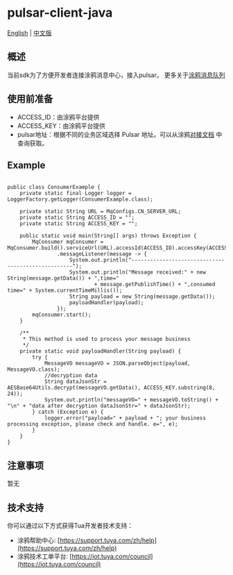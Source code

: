 # pulsar-client-java

[English](README.md) | [中文版](README_cn.md)
## 概述
当前sdk为了方便开发者连接涂鸦消息中心，接入pulsar。
更多关于[涂鸦消息队列](https://developer.tuya.com/cn/docs/iot/open-api/message-service/message-service?id=K95zu0nzdw9cd) 
## 使用前准备
* ACCESS_ID：由涂鸦平台提供
* ACCESS_KEY：由涂鸦平台提供
* pulsar地址：根据不同的业务区域选择 Pulsar 地址。可以从涂鸦[对接文档](https://developer.tuya.com/cn/docs/iot/open-api/message-service/message-service?id=K95zu0nzdw9cd) 中查询获取。

## Example
```

public class ConsumerExample {
    private static final Logger logger = LoggerFactory.getLogger(ConsumerExample.class);

    private static String URL = MqConfigs.CN_SERVER_URL;
    private static String ACCESS_ID = "";
    private static String ACCESS_KEY = "";

    public static void main(String[] args) throws Exception {
        MqConsumer mqConsumer = MqConsumer.build().serviceUrl(URL).accessId(ACCESS_ID).accessKey(ACCESS_KEY)
                .messageListener(message -> {
                    System.out.println("---------------------------------------------------");
                    System.out.println("Message received:" + new String(message.getData()) + ",time="
                            + message.getPublishTime() + ",consumed time=" + System.currentTimeMillis());
                    String payload = new String(message.getData());
                    payloadHandler(payload);
                });
        mqConsumer.start();
    }

    /**
     * This method is used to process your message business
     */
    private static void payloadHandler(String payload) {
        try {
            MessageVO messageVO = JSON.parseObject(payload, MessageVO.class);
            //decryption data
            String dataJsonStr = AESBase64Utils.decrypt(messageVO.getData(), ACCESS_KEY.substring(8, 24));
            System.out.println("messageVO=" + messageVO.toString() + "\n" + "data after decryption dataJsonStr=" + dataJsonStr);
        } catch (Exception e) {
            logger.error("payload=" + payload + "; your business processing exception, please check and handle. e=", e);
        }
    }
}

```

## 注意事项
暂无

## 技术支持

你可以通过以下方式获得Tua开发者技术支持：

- 涂鸦帮助中心: [https://support.tuya.com/zh/help](https://support.tuya.com/zh/help)
- 涂鸦技术工单平台: [https://iot.tuya.com/council](https://iot.tuya.com/council)
